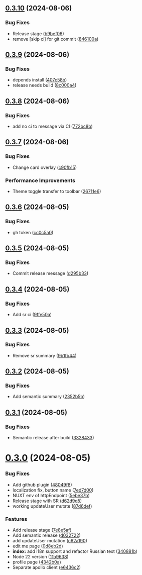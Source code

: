 ## [0.3.10](https://github.com/devind-team/bt-parts/compare/v0.3.9...v0.3.10) (2024-08-06)


### Bug Fixes

* Release stage ([b9bef06](https://github.com/devind-team/bt-parts/commit/b9bef06fb0b8b403cfcc652ac703d3781577314e))
* remove [skip ci] for git commit ([846100a](https://github.com/devind-team/bt-parts/commit/846100a84607052773ecdd656e385aa6c356aa29))

## [0.3.9](https://github.com/devind-team/bt-parts/compare/v0.3.8...v0.3.9) (2024-08-06)


### Bug Fixes

* depends install ([407c58b](https://github.com/devind-team/bt-parts/commit/407c58b8de3a495511137de3043e569e4326c7ee))
* release needs build ([8c000a4](https://github.com/devind-team/bt-parts/commit/8c000a4e18705b8307f3ef7921d75567780e5210))

## [0.3.8](https://github.com/devind-team/bt-parts/compare/v0.3.7...v0.3.8) (2024-08-06)


### Bug Fixes

* add no ci to message via CI ([772bc8b](https://github.com/devind-team/bt-parts/commit/772bc8b12effccb8c27cf25c48de6a2cfe473345))

## [0.3.7](https://github.com/devind-team/bt-parts/compare/v0.3.6...v0.3.7) (2024-08-06)


### Bug Fixes

* Change card overlay ([c90fb15](https://github.com/devind-team/bt-parts/commit/c90fb15da35494d2b121f288e876fad44816391f))


### Performance Improvements

* Theme toggle transfer to toolbar ([26711e6](https://github.com/devind-team/bt-parts/commit/26711e6c7580973d1c46bd4e0cca3008e20a1394))

## [0.3.6](https://github.com/devind-team/bt-parts/compare/v0.3.5...v0.3.6) (2024-08-05)


### Bug Fixes

* gh token ([cc0c5a0](https://github.com/devind-team/bt-parts/commit/cc0c5a0458c3be4a07d0d2f055e29f9f7a554485))

## [0.3.5](https://github.com/devind-team/bt-parts/compare/v0.3.4...v0.3.5) (2024-08-05)


### Bug Fixes

* Commit release message ([d295b33](https://github.com/devind-team/bt-parts/commit/d295b33d4b2e9dd7600e1de5457bfdfde759f266))

## [0.3.4](https://github.com/devind-team/bt-parts/compare/v0.3.3...v0.3.4) (2024-08-05)


### Bug Fixes

* Add sr ci ([9ffe50a](https://github.com/devind-team/bt-parts/commit/9ffe50aa8796346e3007f01fb9e7bc75f32811d9))

## [0.3.3](https://github.com/devind-team/bt-parts/compare/v0.3.2...v0.3.3) (2024-08-05)


### Bug Fixes

* Remove sr summary ([9b1fb44](https://github.com/devind-team/bt-parts/commit/9b1fb44a890bbc401d895775be91c19fe3622604))

## [0.3.2](https://github.com/devind-team/bt-parts/compare/v0.3.1...v0.3.2) (2024-08-05)


### Bug Fixes

* Add semantic summary ([2352b5b](https://github.com/devind-team/bt-parts/commit/2352b5b371b5abe1ff5725955454075caccb6bd9))

## [0.3.1](https://github.com/devind-team/bt-parts/compare/v0.3.0...v0.3.1) (2024-08-05)


### Bug Fixes

* Semantic release after build ([3328433](https://github.com/devind-team/bt-parts/commit/332843389a0d7b7f9d00333cd5160958bed3cf96))

# [0.3.0](https://github.com/devind-team/bt-parts/compare/v0.2.3...v0.3.0) (2024-08-05)


### Bug Fixes

* Add github plugin ([48049f8](https://github.com/devind-team/bt-parts/commit/48049f81d2d6be15e79e931b6bc57fea7968e074))
* localization fix, button name ([7ed7d00](https://github.com/devind-team/bt-parts/commit/7ed7d00ed60482d58bb52b8934316443a93358bc))
* NUXT env of httpEndpoint ([5ebe37b](https://github.com/devind-team/bt-parts/commit/5ebe37b1417ab837a8a4fd34e9c0381a81db5872))
* Release stage with SR ([d62d9d5](https://github.com/devind-team/bt-parts/commit/d62d9d55d04b57660f1dc1beac2ee54097e03836))
* working updateUser mutate ([87d6def](https://github.com/devind-team/bt-parts/commit/87d6def82e38b6c6f137e4d771852b36c3333778))


### Features

* Add release stage ([7e8e5af](https://github.com/devind-team/bt-parts/commit/7e8e5af51f4fdcf481123513342d39476d12a05e))
* Add semantic release ([d032722](https://github.com/devind-team/bt-parts/commit/d0327228fe450b649da5e637e8b2dc2bc64fb9d6))
* add updateUser mutation ([c62a190](https://github.com/devind-team/bt-parts/commit/c62a1909b4fa428902345fdda14e3af84cbc55e0))
* edit me page ([0d8eb2d](https://github.com/devind-team/bt-parts/commit/0d8eb2d4f96e5a31926b5df6431d976015358764))
* **index:** add i18n support and refactor Russian text ([340881b](https://github.com/devind-team/bt-parts/commit/340881bc91a91e9662182ed208e079b6f70c19d2))
* Node 22 version ([11b9638](https://github.com/devind-team/bt-parts/commit/11b9638b9283e27cf825ea97745e552a2e5feb89))
* profile page ([4342b0a](https://github.com/devind-team/bt-parts/commit/4342b0ab5f715f3d58107eaf9a4a521f78de031d))
* Separate apollo client ([e6436c2](https://github.com/devind-team/bt-parts/commit/e6436c2f49ce630a67d126deb763dd1d5e0b4c83))
